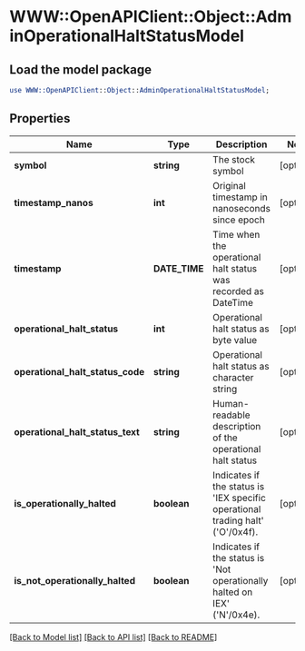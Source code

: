 # WWW::OpenAPIClient::Object::AdminOperationalHaltStatusModel

## Load the model package
```perl
use WWW::OpenAPIClient::Object::AdminOperationalHaltStatusModel;
```

## Properties
Name | Type | Description | Notes
------------ | ------------- | ------------- | -------------
**symbol** | **string** | The stock symbol | [optional] 
**timestamp_nanos** | **int** | Original timestamp in nanoseconds since epoch | [optional] 
**timestamp** | **DATE_TIME** | Time when the operational halt status was recorded as DateTime | [optional] 
**operational_halt_status** | **int** | Operational halt status as byte value | [optional] 
**operational_halt_status_code** | **string** | Operational halt status as character string | [optional] 
**operational_halt_status_text** | **string** | Human-readable description of the operational halt status | [optional] 
**is_operationally_halted** | **boolean** | Indicates if the status is &#39;IEX specific operational trading halt&#39; (&#39;O&#39;/0x4f). | [optional] 
**is_not_operationally_halted** | **boolean** | Indicates if the status is &#39;Not operationally halted on IEX&#39; (&#39;N&#39;/0x4e). | [optional] 

[[Back to Model list]](../README.md#documentation-for-models) [[Back to API list]](../README.md#documentation-for-api-endpoints) [[Back to README]](../README.md)


